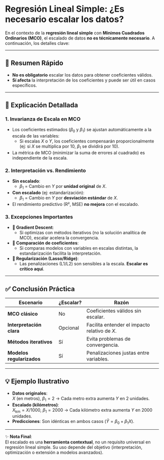# Regresión Lineal Simple: ¿Es necesario escalar los datos?

En el contexto de la **regresión lineal simple** con **Mínimos Cuadrados Ordinarios (MCO)**, el escalado de datos **no es técnicamente necesario**. A continuación, los detalles clave:

---

## 📌 **Resumen Rápido**

- **No es obligatorio** escalar los datos para obtener coeficientes válidos.
- **Sí afecta** la interpretación de los coeficientes y puede ser útil en casos específicos.

---

## 🧠 **Explicación Detallada**

### 1. **Invarianza de Escala en MCO**
   - Los coeficientes estimados ($\beta_0$ y $\beta_1$) se ajustan automáticamente a la escala de las variables:
     - Si escalas $X$ o $Y$, los coeficientes compensarán proporcionalmente (ej: si $X$ se multiplica por 10, $\beta_1$ se dividirá por 10).
   - La métrica de MCO (minimizar la suma de errores al cuadrado) es independiente de la escala.

### 2. **Interpretación vs. Rendimiento**
   - **Sin escalado**:
     - $\beta_1$ = Cambio en $Y$ por **unidad original** de $X$.
   - **Con escalado** (ej: estandarización):
     - $\beta_1$ = Cambio en $Y$ por **desviación estándar** de $X$.
   - El rendimiento predictivo (R², MSE) **no mejora** con el escalado.

### 3. **Excepciones Importantes**
   - **🔹 Gradient Descent**:
     - Si optimizas con métodos iterativos (no la solución analítica de MCO), escalar acelera la convergencia.
   - **🔹 Comparación de coeficientes**:
     - Si comparas modelos con variables en escalas distintas, la estandarización facilita la interpretación.
   - **🔹 Regularización (Lasso/Ridge)**:
     - Las penalizaciones (L1/L2) son sensibles a la escala. **Escalar es crítico aquí**.

---

## ✅ **Conclusión Práctica**
| Escenario                  | ¿Escalar? | Razón                                                       |
|----------------------------|-----------|-------------------------------------------------------------|
| **MCO clásico**            | No        | Coeficientes válidos sin escalar.                           |
| **Interpretación clara**   | Opcional  | Facilita entender el impacto relativo de $X$.               |
| **Métodos iterativos**     | Sí        | Evita problemas de convergencia.                            |
| **Modelos regularizados**  | Sí        | Penalizaciones justas entre variables.                      |

---

## 💡 **Ejemplo Ilustrativo**
- **Datos originales**:  
  $X$ (en metros), $\beta_1 = 2$ → Cada metro extra aumenta $Y$ en 2 unidades.
- **Escalado (kilómetros)**:  
  $X_{\text{km}} = X / 1000$, $\beta_1 = 2000$ → Cada kilómetro extra aumenta $Y$ en 2000 unidades.
- **Predicciones**: Son idénticas en ambos casos ($\hat{Y} = \beta_0 + \beta_1 X$).

---

✨ **Nota Final**:  
El escalado es una **herramienta contextual**, no un requisito universal en regresión lineal simple. Su uso depende del objetivo (interpretación, optimización o extensión a modelos avanzados).